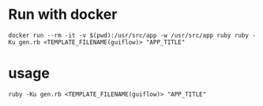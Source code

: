 # Run with docker

```
docker run --rm -it -v $(pwd):/usr/src/app -w /usr/src/app ruby ruby -Ku gen.rb <TEMPLATE_FILENAME(guiflow)> "APP_TITLE"
```

# usage
```
ruby -Ku gen.rb <TEMPLATE_FILENAME(guiflow)> "APP_TITLE"
```
